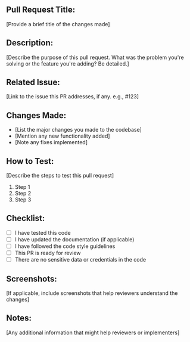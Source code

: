 ## Pull Request Title:
[Provide a brief title of the changes made]

## Description:
[Describe the purpose of this pull request. What was the problem you're solving or the feature you're adding? Be detailed.]

## Related Issue:
[Link to the issue this PR addresses, if any. e.g., #123]

## Changes Made:
- [List the major changes you made to the codebase]
- [Mention any new functionality added]
- [Note any fixes implemented]

## How to Test:
[Describe the steps to test this pull request]
1. Step 1
2. Step 2
3. Step 3

## Checklist:
- [ ] I have tested this code
- [ ] I have updated the documentation (if applicable)
- [ ] I have followed the code style guidelines
- [ ] This PR is ready for review
- [ ] There are no sensitive data or credentials in the code

## Screenshots:
[If applicable, include screenshots that help reviewers understand the changes]

## Notes:
[Any additional information that might help reviewers or implementers]
